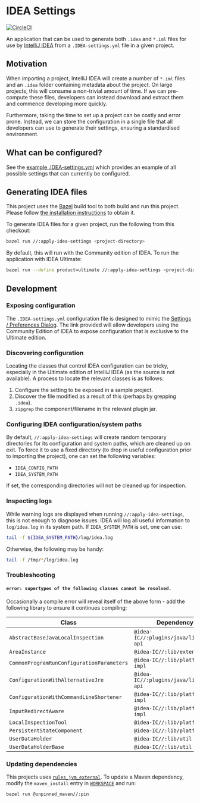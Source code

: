 # IDEA Settings

[![CircleCI](https://circleci.com/gh/AlexandreCarlton/idea-settings.svg?style=svg)](https://circleci.com/gh/AlexandreCarlton/idea-settings)

An application that can be used to generate both `.idea` and `*.iml` files for
use by [IntelliJ IDEA](https://www.jetbrains.com/idea/) from a
`.IDEA-settings.yml` file in a given project.

## Motivation

When importing a project, IntelliJ IDEA will create a number of `*.iml` files
and an `.idea` folder containing metadata about the project.
On large projects, this will consume a non-trivial amount of time.
If we can pre-compute these files, developers can instead download and extract
them and commence developing more quickly.

Furthermore, taking the time to set up a project can be costly and error prone.
Instead, we can store the configuration in a single file that all developers
can use to generate their settings, ensuring a standardised environment.

## What can be configured?

See the [example .IDEA-settings.yml](IDEA-settings-exampl.yml) which provides
an example of all possible settings that can currently be configured.

## Generating IDEA files

This project uses the [Bazel](https://bazel.build/) build tool to both build
and run this project. Please follow [the installation
instructions](https://docs.bazel.build/versions/master/install.html) to obtain
it.

To generate IDEA files for a given project, run the following from this
checkout:

```sh
bazel run //:apply-idea-settings <project-directory>
```

By default, this will run with the Community edition of IDEA.
To run the application with IDEA Ultimate:

```sh
bazel run --define product=ultimate //:apply-idea-settings <project-directory>
```

## Development

### Exposing configuration

The `.IDEA-settings.yml` configuration file is designed to mimic the
[Settings / Preferences Dialog](https://www.jetbrains.com/help/idea/settings-preferences-dialog.html).
The link provided will allow developers using the Community Edition of IDEA to
expose configuration that is exclusive to the Ultimate edition.

### Discovering configuration

Locating the classes that control IDEA configuration can be tricky, especially
in the Ultimate edition of IntelliJ IDEA (as the source is not available).
A process to locate the relevant classes is as follows:

 1. Configure the setting to be exposed in a sample project.
 1. Discover the file modified as a result of this (perhaps by grepping `.idea`).
 1. `zipgrep` the component/filename in the relevant plugin jar.

### Configuring IDEA configuration/system paths

By default, `//:apply-idea-settings` will create random temporary directories
for its configuration and system paths, which are cleaned up on exit.
To force it to use a fixed directory (to drop in useful configuration prior to
importing the project), one can set the following variables:

 - `IDEA_CONFIG_PATH`
 - `IDEA_SYSTEM_PATH`

If set, the corresponding directories will not be cleaned up for inspection.

### Inspecting logs

While warning logs are displayed when running `//:apply-idea-settings`, this is
not enough to diagnose issues.
IDEA will log all useful information to `log/idea.log` in its system path.
If `IDEA_SYSTEM_PATH` is set, one can use:

```sh
tail -f ${IDEA_SYSTEM_PATH}/log/idea.log
```

Otherwise, the following may be handy:

```sh
tail -f /tmp/*/log/idea.log
```

### Troubleshooting

#### `error: supertypes of the following classes cannot be resolved.`

Occasionally a compile error will reveal itself of the above form - add the
following library to ensure it continues compiling:

| Class                                     | Dependency                             |
| -----                                     | ----------                             |
| `AbstractBaseJavaLocalInspection`         | `@idea-IC//:plugins/java/lib/java-api` |
| `AreaInstance`                            | `@idea-IC//:lib/extensions`            |
| `CommonProgramRunConfigurationParameters` | `@idea-IC//:lib/platform-impl`         |
| `ConfigurationWithAlternativeJre`         | `@idea-IC//:plugins/java/lib/java-api` |
| `ConfigurationWithCommandLineShortener`   | `@idea-IC//:lib/platform-impl`         |
| `InputRedirectAware`                      | `@idea-IC//:lib/platform-impl`         |
| `LocalInspectionTool`                     | `@idea-IC//:lib/platform-api`          |
| `PersistentStateComponent`                | `@idea-IC//:lib/platform-api`          |
| `UserDataHolder`                          | `@idea-IC//:lib/util`                  |
| `UserDataHolderBase`                      | `@idea-IC//:lib/util`                  |

### Updating dependencies

This projects uses [`rules_jvm_external`](https://github.com/bazelbuild/rules_jvm_external).
To update a Maven dependency, modify the `maven_install` entry in [`WORKSPACE`](./WORKSPACE)
and run:

```sh
bazel run @unpinned_maven//:pin
```
